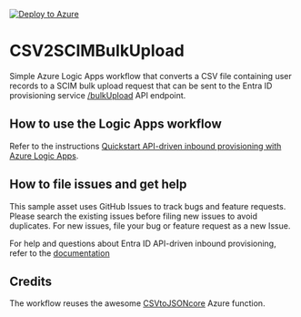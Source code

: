 [![Deploy to Azure](https://aka.ms/deploytoazurebutton)](https://portal.azure.com/#create/Microsoft.Template/uri/https%3A%2F%2Fraw.githubusercontent.com%2FAzureAD%2Fentra-id-inbound-provisioning%2Fmain%2FLogicApps%2FCSV2SCIMBulkUpload%2Fcsv2scimbulkupload-template.json)

# CSV2SCIMBulkUpload

Simple Azure Logic Apps workflow that converts a CSV file containing user records to a SCIM bulk upload request that can be sent to the Entra ID provisioning service [/bulkUpload](https://learn.microsoft.com/graph/api/synchronization-synchronizationjob-post-bulkupload) API endpoint.

## How to use the Logic Apps workflow

Refer to the instructions [Quickstart API-driven inbound provisioning with Azure Logic Apps](https://aka.ms/Entra/InboundProvWithLogicApps).

## How to file issues and get help  

This sample asset uses GitHub Issues to track bugs and feature requests. Please search the existing 
issues before filing new issues to avoid duplicates.  For new issues, file your bug or 
feature request as a new Issue.

For help and questions about Entra ID API-driven inbound provisioning, refer to the [documentation](https://aka.ms/Entra/ProvisionFromAnySource)

## Credits
The workflow reuses the awesome [CSVtoJSONcore](https://github.com/joelbyford/CSVtoJSONcore/) Azure function. 
